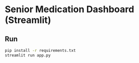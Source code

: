 # Senior Medication Dashboard (Streamlit)

## Run
```bash
pip install -r requirements.txt
streamlit run app.py
```

